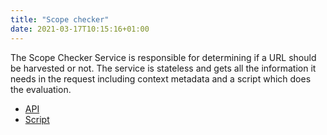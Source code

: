 ```yaml
---
title: "Scope checker"
date: 2021-03-17T10:15:16+01:00
---
```

The Scope Checker Service is responsible for determining if a URL should be harvested or not.
The service is stateless and gets all the information it needs in the request including context metadata and a script which
does the evaluation.

* [API](api)
* [Script](script)
